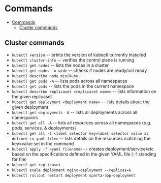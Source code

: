 # Commands

- [Commands](#commands)
  - [Cluster commands](#cluster-commands)

## Cluster commands

- `kubectl version` -- prints the version of kubectl currently installed
- `kubectl cluster-info` -- verifies the control plane is running
- `kubectl get nodes` -- lists the nodes in a cluster
- `kubectl get nodes -o wide` -- checks if nodes are ready/not ready
- `kubectl describe node minikube` --  
- `kubectl get pods -A` -- lists pods across all namespaces
- `kubectl get pods` -- lists the pods in the current namespace
- `kubectl describe replicaset <replicaset name>` -- lists information on the given replicaset
- `kubectl get deployment <deployment name>` -- lists details about the given deployment
- `kubectl get deployments -A` -- lists all deployments across all namespaces
- `kubectl get all -A` -- lists all resources across all namespaces (e.g. pods, services, & deployments)
- `kubectl get all -l <label selector key=label selector value as defined in yaml file>` -- lists details on the resources matching the key=value set in the command
- `kubectl apply -f <yaml filename>` -- creates deployment/service/etc based on the specifications defined in the given YAML file (`-f` standing for file)
- `kubectl get replicaset`
- `kubectl scale deployment nginx-deployment --replicas=6`
- `kubectl rollout restart deployment sparta-app-deployment`